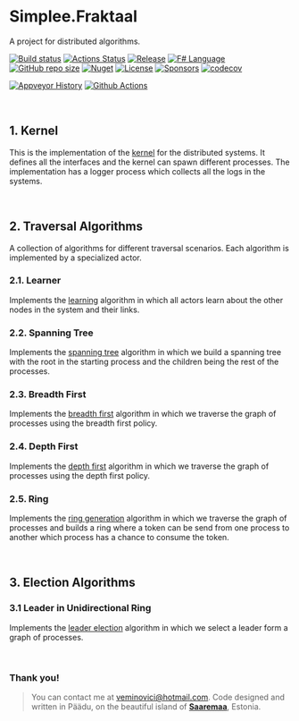 # Simplee.Fraktaal
A project for distributed algorithms.

[![Build status](https://ci.appveyor.com/api/projects/status/sn12cou91meiu35e/branch/main?svg=true)](https://ci.appveyor.com/project/veminovici/fraktaal) 
[![Actions Status](https://github.com/veminovici/fraktaal/workflows/Build/badge.svg)](https://github.com/veminovici/fraktaal/actions)
[![Release](https://img.shields.io/github/v/release/veminovici/fraktaal?include_prereleases)](https://github.com/veminovici/fraktaal/releases/tag/V0.1-alpha)
[![F# Language](https://img.shields.io/github/languages/top/veminovici/fraktaal?color=%23b845fc)](https://github.com/veminovici/fraktaal)
[![GitHub repo size](https://img.shields.io/github/repo-size/veminovici/fraktaal)](https://github.com/veminovici/fraktaal)
[![Nuget](https://buildstats.info/nuget/Fraktaal?includePreReleases=true)](https://www.nuget.org/packages/Fraktaal)
[![License](https://img.shields.io/github/license/veminovici/fraktaal)](https://opensource.org/licenses/Apache-2.0)
[![Sponsors](https://img.shields.io/static/v1?label=Sponsor&message=%E2%9D%A4&logo=GitHub&color=red)](https://github.com/sponsors/veminovici)
[![codecov](https://codecov.io/gh/veminovici/fraktaal/branch/main/graph/badge.svg?token=Y9QA3CI3AO)](https://codecov.io/gh/veminovici/fraktaal)
<br />

[![Appveyor History](https://buildstats.info/appveyor/chart/veminovici/fraktaal?branch=main)](https://ci.appveyor.com/project/veminovici/fraktaal)
[![Github Actions](https://buildstats.info/github/chart/veminovici/fraktaal)](https://github.com/sponsors/veminovici)

<br />

## 1. Kernel
This is the implementation of the [kernel](https://github.com/veminovici/fraktaal/blob/main/src/fraktaal/core/kernel.fs) for the distributed systems. It defines all the interfaces and the kernel can spawn different processes. The implementation has a logger process which collects all the logs in the systems.

<br />

## 2. Traversal Algorithms
A collection of algorithms for different traversal scenarios. Each algorithm is implemented by a specialized actor.


### 2.1. Learner
Implements the [learning](https://github.com/veminovici/fraktaal/blob/main/src/fraktaal/traversal/learner.fs) algorithm in which all actors learn about the other nodes in the system and their links.

### 2.2. Spanning Tree
Implements the [spanning tree](https://github.com/veminovici/fraktaal/blob/main/src/fraktaal/traversal/sptree.fs) algorithm in which we build a spanning tree with the root in the starting process and the children being the rest of the processes.

### 2.3. Breadth First
Implements the [breadth first](https://github.com/veminovici/fraktaal/blob/main/src/fraktaal/traversal/bf.fs) algorithm in which we traverse the graph of processes using the breadth first policy.

### 2.4. Depth First
Implements the [depth first](https://github.com/veminovici/fraktaal/blob/main/src/fraktaal/traversal/bf.fs) algorithm in which we traverse the graph of processes using the depth first policy.

### 2.5. Ring
Implements the [ring generation](https://github.com/veminovici/fraktaal/blob/main/src/fraktaal/traversal/ring.fs) algorithm in which we traverse the graph of processes and builds a ring where a token can be send from one process to another which process has a chance to consume the token.

<br />

## 3. Election Algorithms

### 3.1 Leader in Unidirectional Ring
Implements the [leader election](https://github.com/veminovici/fraktaal/blob/main/src/fraktaal/election/leaderUR.fs) algorithm in which we select a leader form a graph of processes.

<br />

### Thank you!

> You can contact me at veminovici@hotmail.com. Code designed and written in Päädu, on the beautiful island of [**Saaremaa**](https://goo.gl/maps/DmB9ewY2R3sPGFnTA), Estonia.